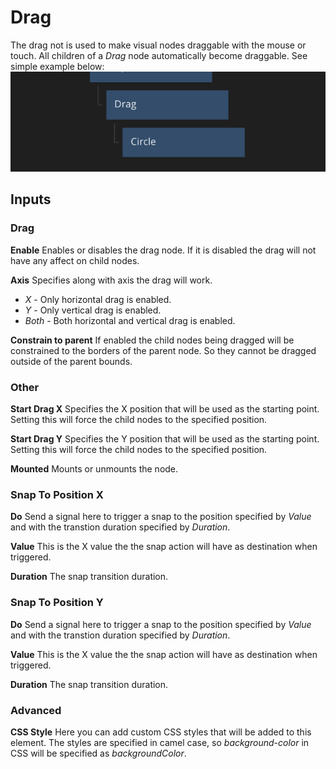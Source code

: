 # Drag
The drag not is used to make visual nodes draggable with the mouse or touch. All children of a *Drag* node automatically become draggable. See simple example below:
![](drag.png)

<div class = "node-inputs">

## Inputs
### Drag
**Enable**
Enables or disables the drag node. If it is disabled the drag will not have any affect on child nodes.

**Axis**
Specifies along with axis the drag will work.

- *X* - Only horizontal drag is enabled.
- *Y* - Only vertical drag is enabled.
- *Both* - Both horizontal and vertical drag is enabled.

**Constrain to parent**
If enabled the child nodes being dragged will be constrained to the borders of the parent node. So they cannot be dragged outside of the parent bounds.

### Other
**Start Drag X**
Specifies the X position that will be used as the starting point. Setting this will force the child nodes to the specified position.

**Start Drag Y**
Specifies the Y position that will be used as the starting point. Setting this will force the child nodes to the specified position.

**Mounted**
Mounts or unmounts the node.

### Snap To Position X
**Do**
Send a signal here to trigger a snap to the position specified by *Value* and with the transtion duration specified by *Duration*.

**Value**
This is the X value the the snap action will have as destination when triggered.

**Duration**
The snap transition duration.


### Snap To Position Y
**Do**
Send a signal here to trigger a snap to the position specified by *Value* and with the transtion duration specified by *Duration*.

**Value**
This is the X value the the snap action will have as destination when triggered.

**Duration**
The snap transition duration.

### Advanced

**CSS Style**
Here you can add custom CSS styles that will be added to this element. The styles are specified in camel case, so _background-color_ in CSS will be specified as _backgroundColor_. 



